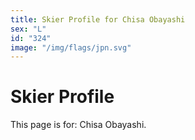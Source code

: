 ```yaml
---
title: Skier Profile for Chisa Obayashi
sex: "L"
id: "324"
image: "/img/flags/jpn.svg" 
---
```


# Skier Profile

This page is for: Chisa Obayashi.
    